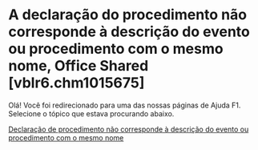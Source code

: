 
# A declaração do procedimento não corresponde à descrição do evento ou procedimento com o mesmo nome, Office Shared [vblr6.chm1015675]

Olá! Você foi redirecionado para uma das nossas páginas de Ajuda F1. Selecione o tópico que estava procurando abaixo.

[Declaração de procedimento não corresponde à descrição do evento ou procedimento com o mesmo nome](http://msdn.microsoft.com/library/d7b51272-3bbb-30ff-33df-202a2d89fd87%28Office.15%29.aspx)
